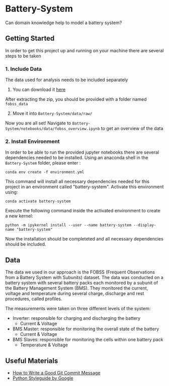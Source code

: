 # Battery-System
Can domain knowledge help to model a battery system?

## Getting Started
In order to get this project up and running on your machine there are several steps to be taken
### 1. Include Data
The data used for analysis needs to be included separately
1. You can download it [here](https://publikationen.bibliothek.kit.edu/1000094469)

After extracting the zip, you should be provided with a folder named `fobss_data`

2. Move it into `Battery-System/data/raw/`

Now you are all set! Navigate to `Battery-System/notebooks/data/fobss_overview.ipynb` to get an overview of the data

### 2. Install Environment
In order to be able to run the provided jupyter notebooks there are several dependencies needed to be installed. Using an anaconda shell in the `Battery-System` folder, please enter :

`conda env create -f environment.yml`

This command will install all necessary dependencies needed for this project in an environment called "battery-system". Activate this environment using:

`conda activate battery-system`

Execute the following command inside the activated environment to create a new kernel:

`python -m ipykernel install --user --name battery-system --display-name "battery-system"`

Now the installation should be completeted and all necessary dependencies should be included. 

## Data
The data we used in our approach is the FOBSS (Frequent Observations from a Battery System with Subunits) dataset. The data was conducted on a battery system with several battery packs each monitored by a subunit of the Battery Management System (BMS). They monitored the current, voltage and temperature during several charge, discharge and rest procedures, called profiles. 

The measurements were taken on three different levels of the system: 
- Inverter: responsible for charging and discharging the battery
  - Current & Voltage
- BMS Master: responsible for monitoring the overall state of the battery
  - Current & Voltage
- BMS Slaves: responsible for monitoring the cells within one battery pack
  - Temperature & Voltage

## Useful Materials
* [How to Write a Good Git Commit Message](https://chris.beams.io/posts/git-commit/)
* [Python Styleguide by Google](http://google.github.io/styleguide/pyguide.html)
